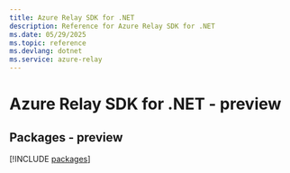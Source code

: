 ```yaml
---
title: Azure Relay SDK for .NET
description: Reference for Azure Relay SDK for .NET
ms.date: 05/29/2025
ms.topic: reference
ms.devlang: dotnet
ms.service: azure-relay
---
```

# Azure Relay SDK for .NET - preview
## Packages - preview
[!INCLUDE [packages](relay-index.md)]